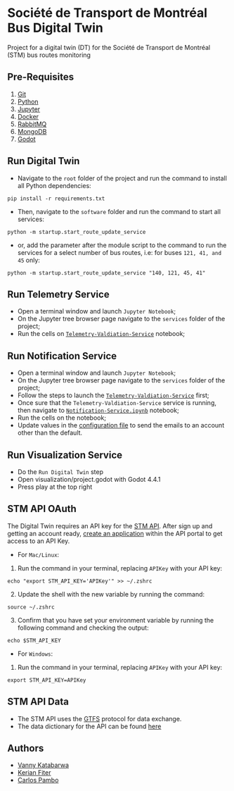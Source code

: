 # Société de Transport de Montréal Bus Digital Twin
Project for a digital twin (DT) for the Société de Transport de Montréal (STM) bus routes monitoring

## Pre-Requisites

1. [Git](https://git-scm.com/)
2. [Python](https://www.python.org/)
3. [Jupyter](https://jupyter.org/)
4. [Docker](https://www.docker.com/)
5. [RabbitMQ](https://www.rabbitmq.com/)
6. [MongoDB](https://www.mongodb.com/)
7. [Godot](https://godotengine.org/)

## Run Digital Twin

- Navigate to the `root` folder of the project and run the command to install all Python dependencies:
```
pip install -r requirements.txt
```

- Then, navigate to the `software` folder and run the command to start all services:
```
python -m startup.start_route_update_service
```

- or, add the parameter after the module script to the command to run the services for a select number of bus routes, i.e: for buses `121, 41, and 45` only:
```
python -m startup.start_route_update_service "140, 121, 45, 41"
```

## Run Telemetry Service

- Open a terminal window and launch `Jupyter Notebook`;
- On the Jupyter tree browser page navigate to the `services` folder of the project;
- Run the cells on [`Telemetry-Valdiation-Service`](services/Telemetry-Validation-Service.ipynb) notebook;

## Run Notification Service

- Open a terminal window and launch `Jupyter Notebook`;
- On the Jupyter tree browser page navigate to the `services` folder of the project;
- Follow the steps to launch the [`Telemetry-Valdiation-Service`](services/Telemetry-Validation-Service.ipynb) first;
- Once sure that the `Telemetry-Valdiation-Service` service is running, then navigate to [`Notification-Service.ipynb`](services/Notification-Service.ipynb) notebook;
- Run the cells on the notebook;
- Update values in the [configuration file](services/startup.conf) to send the emails to an account other than the default.

## Run Visualization Service

- Do the `Run Digital Twin` step
- Open visualization/project.godot with Godot 4.4.1
- Press play at the top right

## STM API OAuth

The Digital Twin requires an API key for the [STM API](https://portail.developpeurs.stm.info/apihub/#/login). After sign up and getting an account ready,
[create an application](https://portail.developpeurs.stm.info/apihub/#/applications/create) within the API portal to get access to an API Key.

- For `Mac/Linux`:
1. Run the command in your terminal, replacing `APIKey` with your API key:
```
echo "export STM_API_KEY='APIKey'" >> ~/.zshrc
```
2. Update the shell with the new variable by running the command:
```
source ~/.zshrc
```
3. Confirm that you have set your environment variable by running the following command and checking the output:
```
echo $STM_API_KEY
```

- For `Windows`:
1. Run the command in your terminal, replacing `APIKey` with your API key:
```
export STM_API_KEY=APIKey
```

## STM API Data
- The STM API uses the [GTFS](https://gtfs.org/) protocol for data exchange. 
- The data dictionary for the API can be found [here](https://developers.google.com/transit/gtfs-realtime/reference?hl=en)

## Authors

- [Vanny Katabarwa](mailto:vanny-nicole.kayirangwa-katabarwa@polymtl.ca?subject[Github]%LOG6953FE-STM-Digital%Twin)
- [Kerian Fiter](mailto:kerian.fiter@polymtl.ca?subject[Github]%LOG6953FE-STM-Digital%Twin)
- [Carlos Pambo](mailto:carlos.pambo@polymtl.ca?subject[Github]%LOG6953FE-STM-Digital%Twin)